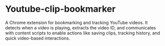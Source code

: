 # Youtube-clip-bookmarker
A Chrome extension for bookmarking and tracking YouTube videos. It detects when a video is playing, extracts the video ID, and communicates with content scripts to enable actions like saving clips, tracking history, and quick video-based interactions.
